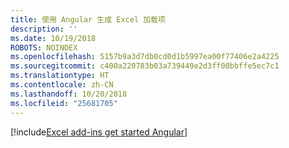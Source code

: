 ```yaml
---
title: 使用 Angular 生成 Excel 加载项
description: ''
ms.date: 10/19/2018
ROBOTS: NOINDEX
ms.openlocfilehash: 5157b9a3d7db0cd0d1b5997ea00f77406e2a4225
ms.sourcegitcommit: c400a220783b03a739449e2d3ff00bbffe5ec7c1
ms.translationtype: HT
ms.contentlocale: zh-CN
ms.lasthandoff: 10/20/2018
ms.locfileid: "25681705"
---
```

[!include[Excel add-ins get started Angular](../includes/file-get-started-excel-angular.md)]
